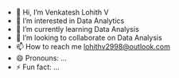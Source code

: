 - 👋 Hi, I’m Venkatesh Lohith V
- 👀 I’m interested in Data Analytics
- 🌱 I’m currently learning Data Analysis
- 💞️ I’m looking to collaborate on Data Analysis
- 📫 How to reach me lohithv2998@outlook.com
- 😄 Pronouns: ...
- ⚡ Fun fact: ...

<!---
Anji2903/Anji2903 is a ✨ special ✨ repository because its `README.md` (this file) appears on your GitHub profile.
You can click the Preview link to take a look at your changes.
--->
